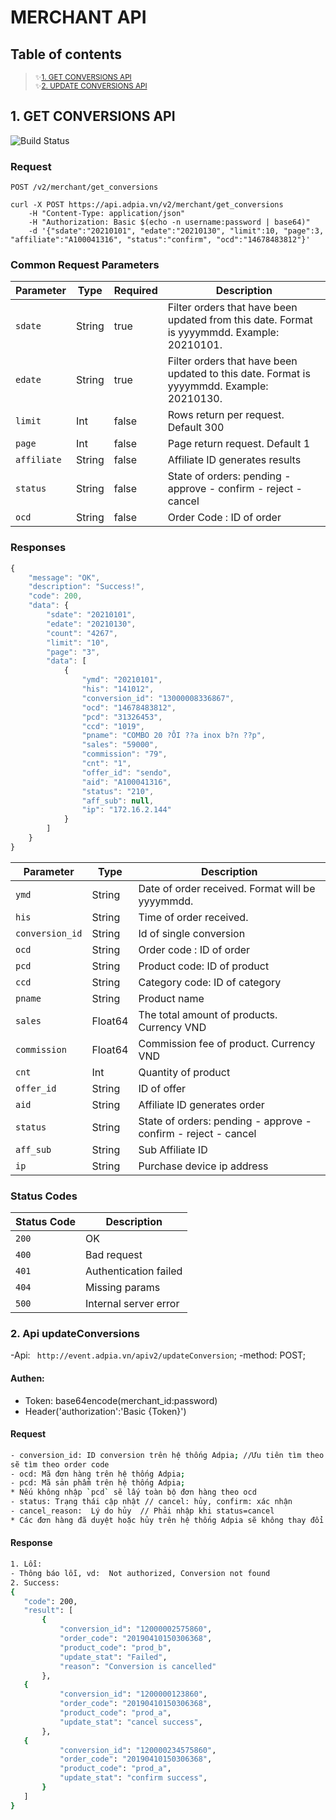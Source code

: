 # MERCHANT API
## Table of contents
> <sub>✨[1. GET CONVERSIONS API](#menu1)</sub><br />
> <sub>✨[2. UPDATE CONVERSIONS API](#menu2)</sub>
<a name="menu1"></a>
## 1. GET CONVERSIONS API
![Build Status](https://travis-ci.org/joemccann/dillinger.svg?branch=master)
### Request
```http
POST /v2/merchant/get_conversions
```
```http
curl -X POST https://api.adpia.vn/v2/merchant/get_conversions
    -H "Content-Type: application/json"
    -H "Authorization: Basic $(echo -n username:password | base64)"
    -d '{"sdate":"20210101", "edate":"20210130", "limit":10, "page":3, "affiliate":"A100041316", "status":"confirm", "ocd":"14678483812"}'
```
### Common Request Parameters
| Parameter | Type | Required | Description |
| ------ | ------ | ------ | ------ |
| `sdate` | String | true | Filter orders that have been updated from this date. Format is yyyymmdd. Example: 20210101. |
| `edate` | String | true | Filter orders that have been updated to this date. Format is yyyymmdd. Example: 20210130. |
| `limit` | Int | false | Rows return per request. Default 300 |
| `page` | Int | false | Page return request. Default 1 |
| `affiliate` | String | false | Affiliate ID generates results |
| `status` | String | false | State of orders: pending - approve - confirm - reject - cancel |
| `ocd` | String | false | Order Code : ID of order |
### Responses
```javascript
{
    "message": "OK",
    "description": "Success!",
    "code": 200,
    "data": {
        "sdate": "20210101",
        "edate": "20210130",
        "count": "4267",
        "limit": "10",
        "page": "3",
        "data": [
            {
                "ymd": "20210101",
                "his": "141012",
                "conversion_id": "13000008336867",
                "ocd": "14678483812",
                "pcd": "31326453",
                "ccd": "1019",
                "pname": "COMBO 20 ?ÔI ??a inox b?n ??p",
                "sales": "59000",
                "commission": "79",
                "cnt": "1",
                "offer_id": "sendo",
                "aid": "A100041316",
                "status": "210",
                "aff_sub": null,
                "ip": "172.16.2.144"
            }
        ]
    }
}
```
| Parameter | Type | Description |
| ------ | ------ | ------ |
| `ymd` | String | Date of order received. Format will be yyyymmdd. |
| `his` | String | Time of order received. |
| `conversion_id` | String | Id of single conversion |
| `ocd` | String | Order code : ID of order | 
| `pcd` | String | Product code: ID of product |
| `ccd` | String | Category code: ID of category |
| `pname` | String | Product name |
| `sales` | Float64 | The total amount of products. Currency VND |
| `commission` | Float64 | Commission fee of product. Currency VND |
| `cnt` | Int | Quantity of product |
| `offer_id` | String | ID of offer |
| `aid` | String | Affiliate ID generates order |
| `status` | String | State of orders: pending - approve - confirm - reject - cancel |
| `aff_sub` | String | Sub Affiliate ID |
| `ip` | String | Purchase device ip address |
### Status Codes
| Status Code | Description |
| ------ | ------ |
| `200` | OK |
| `400` | Bad request |
| `401` | Authentication failed |
| `404` | Missing params |
| `500` | Internal server error |

<a name="menu2"></a>
### 2. Api updateConversions
-Api: `` http://event.adpia.vn/apiv2/updateConversion``;
-method: POST;
 #### Authen: 
 + Token: base64encode(merchant_id:password)
 + Header('authorization':'Basic {Token}')
 #### Request
 ```bash
- conversion_id: ID conversion trên hệ thống Adpia; //Ưu tiên tìm theo Conversion đầu tiên,nếu không có 
sẽ tìm theo order code 
- ocd: Mã đơn hàng trên hệ thống Adpia;  
- pcd: Mã sản phẩm trên hệ thống Adpia;
* Nếu không nhập `pcd` sẽ lấy toàn bộ đơn hàng theo ocd
- status: Trạng thái cập nhật // cancel: hủy, confirm: xác nhận
- cancel_reason:  Lý do hủy  // Phải nhập khi status=cancel
* Các đơn hàng đã duyệt hoặc hủy trên hệ thống Adpia sẽ không thay đổi.
```
 #### Response
 ```bash
 1. Lỗi: 
 - Thông báo lỗi, vd:  Not authorized, Conversion not found
 2. Success:
 {
    "code": 200,
    "result": [
        {
            "conversion_id": "12000002575860",
            "order_code": "20190410150306368",
            "product_code": "prod_b",
            "update_stat": "Failed",
            "reason": "Conversion is cancelled"
        },
	{
            "conversion_id": "1200000123860",
            "order_code": "20190410150306368",
            "product_code": "prod_a",
            "update_stat": "cancel success",
        },
	{
            "conversion_id": "120000234575860",
            "order_code": "20190410150306368",
            "product_code": "prod_a",
            "update_stat": "confirm success",
        }
    ]
}
 ```
